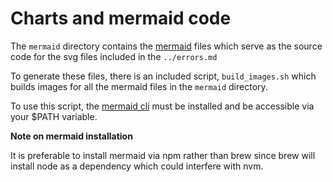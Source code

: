 # Charts and mermaid code

The `mermaid` directory contains the [mermaid](https://mermaid-js.github.io/mermaid/#/) files which serve as the source code for the svg files included in the `../errors.md`

To generate these files, there is an included script, `build_images.sh` which builds images for all the mermaid files in the `mermaid` directory.

To use this script, the [mermaid cli](https://github.com/mermaid-js/mermaid-cli) must be installed and be accessible via your $PATH variable.

**Note on mermaid installation**

It is preferable to install mermaid via npm rather than brew since brew will install node as a dependency which could interfere with nvm.
